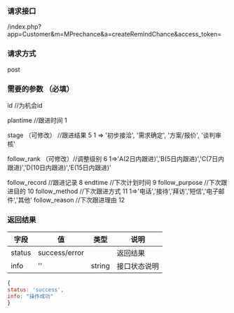 ### **请求接口**
/index.php?app=Customer&m=MPrechance&a=createRemindChance&access_token=


### **请求方式**
post


### **需要的参数** （必填）
id                             //为机会id   
 
plantime                      //跟进时间     1

stage               （可修改） //跟进结果    5        1 => '初步接洽', '需求确定', '方案/报价', '谈判审核'

follow_rank       （可修改）//调整级别       6    1=>'A(2日内跟进)','B(5日内跟进)','C(7日内跟进)','D(10日内跟进)','E(15日内跟进)'

follow_record        //跟进记录             8
endtime             //下次计划时间          9
follow_purpose      //下次跟进目的         10
follow_method       //下次跟进方式         11    1=>'电话','接待','拜访','短信','电子邮件','其他'
follow_reason       //下次跟进理由         12

       

### **返回结果**
|字段       |值             |类型    |说明           |
| --------- |--------      |--------|--------       |
|status     |success/error  ||返回结果         |
|info       | '' | string | 接口状态说明  |


``` javascript
{
status: 'success',
info: "操作成功"
}
